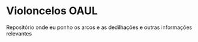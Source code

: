 # Violoncelos OAUL
 Repositório onde eu ponho os arcos e as dedilhações e outras informações relevantes
